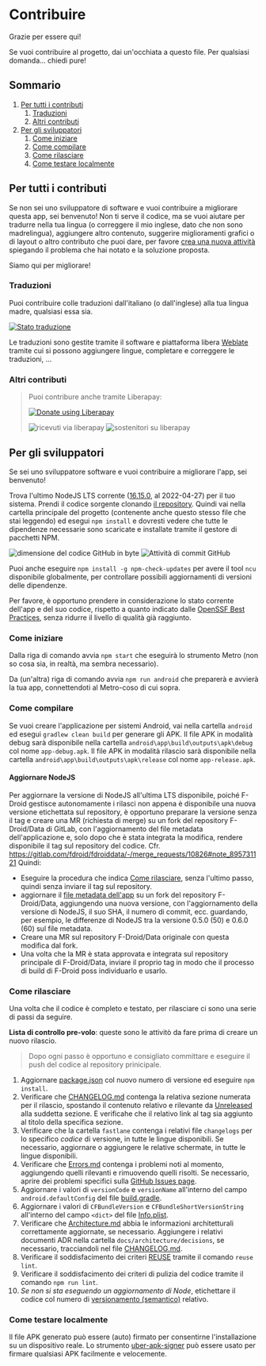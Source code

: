 <!--
© 2021-2022 Marco Bresciani

Copying and distribution of this file, with or without modification,
are permitted in any medium without royalty provided the copyright
notice and this notice are preserved.
This file is offered as-is, without any warranty.

SPDX-FileCopyrightText: 2021-2022 Marco Bresciani

SPDX-License-Identifier: FSFAP
-->
# Contribuire

Grazie per essere qui!

Se vuoi contribuire al progetto, dai un'occhiata a questo file.
Per qualsiasi domanda... chiedi pure!

## Sommario
1. [Per tutti i contributi](#per-tutti-i-contributi)
   1. [Traduzioni](#traduzioni)
   1. [Altri contributi](#altri-contributi)
1. [Per gli sviluppatori](#per-gli-sviluppatori)
   1. [Come iniziare](#come-iniziare)
   1. [Come compilare](#come-compilare)
   1. [Come rilasciare](#come-rilasciare)
   1. [Come testare localmente](#come-testare-localmente)

## Per tutti i contributi
Se non sei uno sviluppatore di software e vuoi contribuire a migliorare
questa app, sei benvenuto!
Non ti serve il codice, ma se vuoi aiutare per tradurre nella tua lingua
(o correggere il mio inglese, dato che non sono madrelingua), aggiungere
altro contenuto, suggerire miglioramenti grafici o di layout o altro
contributo che puoi dare, per favore
[crea una nuova attività](https://github.com/marcoXbresciani/TKCompanionApp/issues)
spiegando il problema che hai notato e la soluzione proposta.

Siamo qui per migliorare!

### Traduzioni
Puoi contribuire colle traduzioni dall'italiano (o dall'inglese) alla
tua lingua madre, qualsiasi essa sia.

[![Stato traduzione](https://hosted.weblate.org/widgets/tkcompanionapp/-/287x66-white.png)](https://hosted.weblate.org/engage/tkcompanionapp/)

Le traduzioni sono gestite tramite il software e piattaforma libera
[Weblate](https://hosted.weblate.org/engage/tkcompanionapp/) tramite cui
si possono aggiungere lingue, completare e correggere le traduzioni, ...

### Altri contributi
> Puoi contribure anche tramite Liberapay:
>
> <a href="https://liberapay.com/marcoXbresciani/donate"><img alt="Donate using Liberapay" src="https://liberapay.com/assets/widgets/donate.svg"></a>
>
> <img alt="ricevuti via liberapay" src="https://img.shields.io/liberapay/receives/marcoXbresciani.svg?logo=liberapay">
> <img alt="sostenitori su liberapay" src="https://img.shields.io/liberapay/patrons/marcoXbresciani.svg?logo=liberapay">

## Per gli sviluppatori
Se sei uno sviluppatore software e vuoi contribuire a migliorare l'app,
sei benvenuto!

Trova l'ultimo NodeJS LTS corrente
([16.15.0](https://nodejs.org/download/release/latest-gallium/), al
2022-04-27) per il tuo sistema.
Prendi il codice sorgente clonando
[il repository](https://github.com/marcoXbresciani/TKCompanionApp).
Quindi vai nella cartella principale del progetto (contenente anche
questo stesso file che stai leggendo) ed esegui `npm install` e dovresti
vedere che tutte le dipendenze necessarie sono scaricate e installate
tramite il gestore di pacchetti NPM.

![dimensione del codice GitHub in byte](https://img.shields.io/github/languages/code-size/marcoXbresciani/TKCompanionApp?logo=github&style=plastic)
![Attività di commit GitHub](https://img.shields.io/github/commit-activity/m/marcoXbresciani/TKCompanionApp?logo=github&style=plastic)

Puoi anche eseguire `npm install -g npm-check-updates` per avere il tool
`ncu` disponibile globalmente, per controllare possibili aggiornamenti
di versioni delle dipendenze.

Per favore, è opportuno prendere in considerazione lo stato corrente
dell'app e del suo codice, rispetto a quanto indicato dalle
[OpenSSF Best Practices](https://bestpractices.coreinfrastructure.org/en/projects/6084),
senza ridurre il livello di qualità già raggiunto.

### Come iniziare
Dalla riga di comando avvia `npm start` che eseguirà lo strumento Metro
(non so cosa sia, in realtà, ma sembra necessario).

Da (un'altra) riga di comando avvia `npm run android` che preparerà e
avvierà la tua app, connettendoti al Metro-coso di cui sopra.

### Come compilare
Se vuoi creare l'applicazione per sistemi Android, vai nella cartella
`android` ed esegui `gradlew clean build` per generare gli APK.
Il file APK in modalità debug sarà disponibile nella cartella
`android\app\build\outputs\apk\debug` col nome `app-debug.apk`.
Il file APK in modalità rilascio sarà disponibile nella cartella
`android\app\build\outputs\apk\release` col nome `app-release.apk`.

#### Aggiornare NodeJS
Per aggiornare la versione di NodeJS all'ultima LTS disponibile, poiché
F-Droid gestisce autonomamente i rilasci non appena è disponibile una
nuova versione etichettata sul repository, è opportuno preparare la
versione senza il tag e creare una MR (richiesta di merge) su un fork
del repository F-Droid/Data di GitLab, con l'aggiornamento del file
metadata dell'applicazione e, solo dopo che è stata integrata la
modifica, rendere disponibile il tag sul repository del codice.
Cfr. https://gitlab.com/fdroid/fdroiddata/-/merge_requests/10826#note_895731121
Quindi:
* Eseguire la procedura che indica [Come rilasciare](#come-rilasciare),
  senza l'ultimo passo, quindi senza inviare il tag sul repository.
* aggiornare il
  [file metadata dell'app](https://gitlab.com/fdroid/fdroiddata/-/blob/master/metadata/name.bresciani.marco.tkcompanionapp.yml)
  su un fork del repository F-Droid/Data, aggiungendo una nuova
  versione, con l'aggiornamento della versione di NodeJS, il suo SHA,
  il numero di commit, ecc. guardando, per esempio, le differenze di
  NodeJS tra la versione 0.5.0 (50) e 0.6.0 (60) sul file metadata.
* Creare una MR sul repository F-Droid/Data originale con questa
  modifica dal fork.
* Una volta che la MR è stata approvata e integrata sul repository
  principale di F-Droid/Data, inviare il proprio tag in modo che il
  processo di build di F-Droid poss individuarlo e usarlo.

### Come rilasciare
Una volta che il codice è completo e testato, per rilasciare ci sono una
serie di passi da seguire.

**Lista di controllo pre-volo**: queste sono le attivitò da fare prima
di creare un nuovo rilascio.
> Dopo ogni passo è opportuno e consigliato committare e eseguire il
> push del codice al repository prinicipale.
1. Aggiornare [package.json](/package.json) col nuovo numero di versione
   ed eseguire `npm install`.
1. Verificare che [CHANGELOG.md](/CHANGELOG.md) contenga la relativa
   sezione numerata per il rilascio, spostando il contenuto relativo e
   rilevante da [Unreleased](CHANGELOG.md) alla suddetta sezione.
   E verificahe che il relativo link al tag sia aggiunto al titolo della
   specifica sezione.
1. Verificare che la cartella `fastlane` contenga i relativi file
   `changelogs` per lo specifico *codice* di versione, in tutte le
   lingue disponibili.
   Se necessario, aggiornare o aggiungere le relative schermate, in
   tutte le lingue disponibili.
1. Verificare che [Errors.md](Errors.md) contenga i problemi noti
   al momento, aggiungendo quelli rilevanti e rimuovendo quelli risolti.
   Se necessario, aprire dei problemi specifici sulla
   [GitHub Issues page](https://github.com/marcoXbresciani/TKCompanionApp/issues).
1. Aggiornare i valori di `versionCode` e `versionName` all'interno del
   campo `android.defaultConfig` del file
   [build.gradle](/android/app/build.gradle).
1. Aggiornare i valori di `CFBundleVersion` e
   `CFBundleShortVersionString` all'interno del campo `<dict>` del file
   [Info.plist](/ios/TKCompanionApp/Info.plist).
1. Verificare che [Architecture.md](architecture/Architecture.md)
   abbia le informazioni architetturali correttamente aggiornate, se
   necessario.
   Aggiungere i relativi documenti ADR nella cartella
   `docs/architecture/decisions`, se necessario, tracciandoli nel file
   [CHANGELOG.md](/CHANGELOG.md).
1. Verificare il soddisfacimento dei criteri
   [REUSE](https://reuse.software/) tramite il comando `reuse lint`.
1. Verificare il soddisfacimento dei criteri di pulizia del codice
   tramite il comando `npm run lint`.
1. *Se non si sta eseguendo un aggiornamento di Node*, etichettare il
   codice col numero di [versionamento (semantico)](https://semver.org/)
   relativo.

### Come testare localmente
Il file APK generato può essere (auto) firmato per consentirne
l'installazione su un dispositivo reale.
Lo strumento
[uber-apk-signer](https://github.com/patrickfav/uber-apk-signer) può
essere usato per firmare qualsiasi APK facilmente e velocemente.
